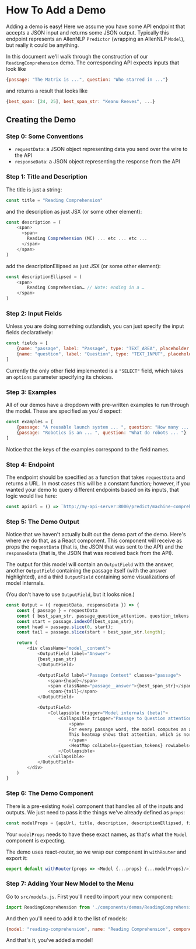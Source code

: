# How To Add a Demo

Adding a demo is easy!
Here we assume you have some API endpoint that accepts a JSON input
and returns some JSON output. Typically this endpoint represents
an AllenNLP `Predictor` (wrapping an AllenNLP `Model`), but really
it could be anything.

In this document we'll walk through the construction of our `ReadingComprehension` demo.
The corresponding API expects inputs that look like

```js
{passage: "The Matrix is ...", question: "Who starred in ..."}
```

and returns a result that looks like

```js
{best_span: [24, 25], best_span_str: "Keanu Reeves", ...}
```

## Creating the Demo

### Step 0: Some Conventions

* `requestData`: a JSON object representing data you send over the wire to the API
* `responseData`: a JSON object representing the response from the API

### Step 1: Title and Description

The title is just a string:

```js
const title = "Reading Comprehension"
```

and the description as just JSX (or some other element):

```js
const description = (
    <span>
      <span>
        Reading Comprehension (MC) ... etc ... etc ...
      </span>
    </span>
)
```

add the descriptionEllipsed as just JSX (or some other element):

```js
const descriptionEllipsed = (
    <span>
        Reading Comprehension… // Note: ending in a …
    </span>
)
```

### Step 2: Input Fields

Unless you are doing something outlandish, you can just specify the input fields declaratively:

```js
const fields = [
    {name: "passage", label: "Passage", type: "TEXT_AREA", placeholder: `"Saturn is ... "`}
    {name: "question", label: "Question", type: "TEXT_INPUT", placeholder: `"What does ... "`}
]
```

Currently the only other field implemented is a `"SELECT"` field,
which takes an `options` parameter specifying its choices.

### Step 3: Examples

All of our demos have a dropdown with pre-written examples to run through the model.
These are specified as you'd expect:

```js
const examples = [
    {passage: "A reusable launch system ... ", question: "How many ... "},
    {passage: "Robotics is an ... ", question: "What do robots ... "}
]
```

Notice that the keys of the examples correspond to the field names.

### Step 4: Endpoint

The endpoint should be specified as a function that takes `requestData` and returns a URL.
In most cases this will be a constant function; however, if you wanted your demo to query different endpoints
based on its inputs, that logic would live here:

```js
const apiUrl = () => `http://my-api-server:8000/predict/machine-comprehension`
```

### Step 5: The Demo Output

Notice that we haven't actually built out the demo part of the demo.
Here's where we do that, as a React component.
This component will receive as props the `requestData` (that is, the JSON that was sent to the API)
and the `responseData` (that is, the JSON that was received back from the API).

The output for this model will contain an `OutputField` with the answer,
another `OutputField` containing the passage itself (with the answer highlighted),
and a third `OutputField` containing some visualizations of model internals.

(You don't have to use `OutputField`, but it looks nice.)

```js
const Output = ({ requestData, responseData }) => {
    const { passage } = requestData
    const { best_span_str, passage_question_attention, question_tokens, passage_tokens } = responseData
    const start = passage.indexOf(best_span_str);
    const head = passage.slice(0, start);
    const tail = passage.slice(start + best_span_str.length);

    return (
        <div className="model__content">
            <OutputField label="Answer">
            {best_span_str}
            </OutputField>

            <OutputField label="Passage Context" classes="passage">
                <span>{head}</span>
                <span className="passage__answer">{best_span_str}</span>
                <span>{tail}</span>
            </OutputField>

            <OutputField>
                <Collapsible trigger="Model internals (beta)">
                    <Collapsible trigger="Passage to Question attention">
                        <span>
                        For every passage word, the model computes an attention over the question words.
                        This heatmap shows that attention, which is normalized for every row in the matrix.
                        </span>
                        <HeatMap colLabels={question_tokens} rowLabels={passage_tokens} data={passage_question_attention} />
                    </Collapsible>
                </Collapsible>
            </OutputField>
        </div>
    )
}
```

### Step 6: The Demo Component

There is a pre-existing `Model` component that handles all of the inputs and outputs.
We just need to pass it the things we've already defined as `props`:

```js
const modelProps = {apiUrl, title, description, descriptionEllipsed, fields, examples, Output}
```

Your `modelProps` needs to have these exact names, as that's what the `Model` component is expecting.

The demo uses react-router, so we wrap our component in `withRouter` and export it:

```js
export default withRouter(props => <Model {...props} {...modelProps}/>)
```

### Step 7: Adding Your New Model to the Menu

Go to `src/models.js`. First you'll need to import your new component:

```js
import ReadingComprehension from './components/demos/ReadingComprehension';
```

And then you'll need to add it to the list of models:

```js
{model: "reading-comprehension", name: "Reading Comprehension", component: ReadingComprehension}
```

And that's it, you've added a model!
